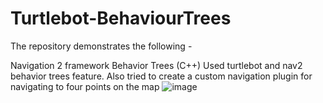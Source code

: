 # Turtlebot-BehaviourTrees
The repository demonstrates the following -

Navigation 2 framework
Behavior Trees (C++)
Used turtlebot and nav2 behavior trees feature. Also tried to create a custom navigation plugin for navigating to four points on the map
![image](https://github.com/shriram272/Turtlebot-BehaviourTrees/assets/99411053/0d680f6c-9b9e-4c3f-9513-292351983a72)

